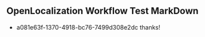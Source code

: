 ## OpenLocalization Workflow Test MarkDown
* a081e63f-1370-4918-bc76-7499d308e2dc thanks!

<!--HONumber=Feb17_HO2-->


